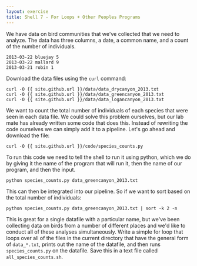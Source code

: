 ```yaml
---
layout: exercise
title: Shell 7 - For Loops + Other Peoples Programs
---
```


We have data on bird communities that we've collected that we need to
analyze. The data has three columns, a date, a common name, and a count of the
number of individuals.

```
2013-03-22 bluejay 5
2013-03-22 mallard 9
2013-03-21 robin 1
```

Download the data files using the `curl` command:

```
curl -O {{ site.github.url }}/data/data_drycanyon_2013.txt
curl -O {{ site.github.url }}/data/data_greencanyon_2013.txt
curl -O {{ site.github.url }}/data/data_logancanyon_2013.txt
```

We want to count the total number of individuals of each species that were seen
in each data file. We could solve this problem ourselves, but our lab mate has
already written some code that does this.  Instead of rewriting the code
ourselves we can simply add it to a pipeline. Let's go ahead and download the
file:

`curl -O {{ site.github.url }}/code/species_counts.py`

To run this code we need to tell the shell to run it using python, which we do
by giving it the name of the program that will run it, then the name of our
program, and then the input.

`python species_counts.py data_greencanyon_2013.txt`

This can then be integrated into our pipeline. So if we want to sort based
on the total number of individuals:

`python species_counts.py data_greencanyon_2013.txt | sort -k 2 -n`

This is great for a single datafile with a particular name, but we've been
collecting data on birds from a number of different places and we'd like to
conduct all of these analyses simultaneously. Write a simple for loop that loops
over all of the files in the current directory that have the general form of
`data_*.txt`, prints out the name of the datafile, and then runs
`species_counts.py` on the datafile. Save this in a text file called `all_species_counts.sh`.
